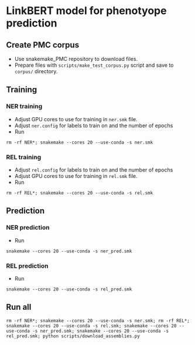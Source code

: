 # LinkBERT model for phenotyope prediction

## Create PMC corpus

- Use snakemake_PMC repository to download files.
- Prepare files with `scripts/make_test_corpus.py` script and save to `corpus/` directory.

## Training

### NER training

- Adjust GPU cores to use for training in `ner.smk` file.
- Adjust `ner.config` for labels to train on and the number of epochs
- Run

```
rm -rf NER*; snakemake --cores 20 --use-conda -s ner.smk
```

### REL training

- Adjust `rel.config` for labels to train on and the number of epochs
- Adjust GPU cores to use for training in `rel.smk` file.
- Run

```
rm -rf REL*; snakemake --cores 20 --use-conda -s rel.smk
```

## Prediction

### NER prediction

- Run

```
snakemake --cores 20 --use-conda -s ner_pred.smk
```

### REL prediction

- Run

```
snakemake --cores 20 --use-conda -s rel_pred.smk

```

## Run all

```
rm -rf NER*; snakemake --cores 20 --use-conda -s ner.smk; rm -rf REL*; snakemake --cores 20 --use-conda -s rel.smk; snakemake --cores 20 --use-conda -s ner_pred.smk; snakemake --cores 20 --use-conda -s rel_pred.smk; python scripts/download_assemblies.py
```

